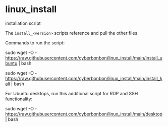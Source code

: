 # linux_install
installation script

The `install_<version>` scripts reference and pull the other files

Commands to run the script:

sudo wget -O - https://raw.githubusercontent.com/cyberbonbon/linux_install/main/install_ubuntu | bash

sudo wget -O - https://raw.githubusercontent.com/cyberbonbon/linux_install/main/install_kali | bash

For Ubuntu desktops, run this additional script for RDP and SSH functionality:

sudo wget -O - https://raw.githubusercontent.com/cyberbonbon/linux_install/main/desktop | bash
